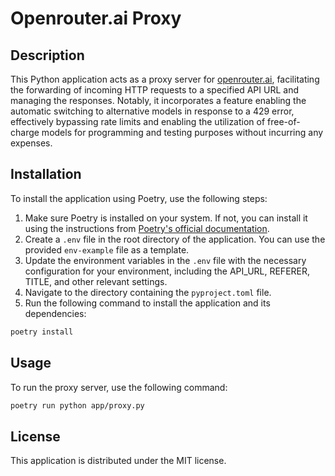 # Openrouter.ai Proxy

## Description
This Python application acts as a proxy server for [openrouter.ai](https://openrouter.ai), facilitating the forwarding of incoming HTTP requests to a specified API URL and managing the responses. Notably, it incorporates a feature enabling the automatic switching to alternative models in response to a 429 error, effectively bypassing rate limits and enabling the utilization of free-of-charge models for programming and testing purposes without incurring any expenses.

## Installation
To install the application using Poetry, use the following steps:

1. Make sure Poetry is installed on your system. If not, you can install it using the instructions from [Poetry's official documentation](https://python-poetry.org/docs/).
2. Create a `.env` file in the root directory of the application. You can use the provided `env-example` file as a template.
3. Update the environment variables in the `.env` file with the necessary configuration for your environment, including the API_URL, REFERER, TITLE, and other relevant settings.
4. Navigate to the directory containing the `pyproject.toml` file.
5. Run the following command to install the application and its dependencies:

```bash
poetry install
```

## Usage
To run the proxy server, use the following command:
```bash
poetry run python app/proxy.py
```

## License
This application is distributed under the MIT license.